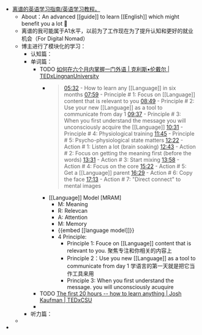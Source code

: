 - [离谱的英语学习指南/英语学习教程。](https://github.com/byoungd/English-level-up-tips/tree/master)
	- About：An advanced [[guide]] to learn [[English]] which might benefit you a lot 🎉
	- 离谱的我可能属于A1水平，以前为了工作现在为了提升认知和更好的就业机会（For Digital Nomad）
	- 博主进行了模块化的学习：
		- 认知篇：
		- 单词篇：
			- TODO [如何在六个月内掌握一门外语 | 克利斯•伦戴尔 | TEDxLingnanUniversity](https://www.youtube.com/watch?v=d0yGdNEWdn0)
				- > [05:32](https://www.youtube.com/watch?v=d0yGdNEWdn0&t=332s) - How to learn any [[Language]] in six months
				  [07:59](https://www.youtube.com/watch?v=d0yGdNEWdn0&t=479s) - Principle # 1: Focus on [[Language]] content that is relevant to you
				  [08:49](https://www.youtube.com/watch?v=d0yGdNEWdn0&t=529s) - Principle # 2: Use your new [[Language]] as a tool to communicate from day 1
				  [09:37](https://www.youtube.com/watch?v=d0yGdNEWdn0&t=577s) - Principle # 3: When you first understand the message you will unconsciously acquire the [[Language]]
				  [10:31](https://www.youtube.com/watch?v=d0yGdNEWdn0&t=631s) - Principle # 4: Physiological training
				  [11:45](https://www.youtube.com/watch?v=d0yGdNEWdn0&t=705s) - Principle # 5: Psycho-physiological state matters
				  [12:22](https://www.youtube.com/watch?v=d0yGdNEWdn0&t=742s) - Action # 1: Listen a lot (brain soaking)
				  [12:43](https://www.youtube.com/watch?v=d0yGdNEWdn0&t=763s) - Action # 2: Focus on getting the meaning first (before the words)
				  [13:31](https://www.youtube.com/watch?v=d0yGdNEWdn0&t=811s) - Action # 3: Start mixing
				  [13:58](https://www.youtube.com/watch?v=d0yGdNEWdn0&t=838s) - Action # 4: Focus on the core
				  [15:22](https://www.youtube.com/watch?v=d0yGdNEWdn0&t=922s) - Action # 5: Get a [[Language]] parent
				  [16:29](https://www.youtube.com/watch?v=d0yGdNEWdn0&t=989s) - Action # 6: Copy the face
				  [17:13](https://www.youtube.com/watch?v=d0yGdNEWdn0&t=1033s) - Action # 7: "Direct connect" to mental images
				- [[Language]] Model [MRAM]
					- M: Meaning
					- R: Relevcan
					- A: Attention
					- M: Memory
					- {{embed [[language model]]}}
					- 4 Principle:
						- Principle 1: Fouce on [[Language]] content that is relevant to you.
						  聚焦专注和你相关的内容上
						- Principle 2：Use you new [[Language]] as a tool to communicate from day 1
						  学语言的第一天就是把它当作工具来用
						- Principle 3: When you first understand the message. you will unconsciously acuquire
			- TODO [The first 20 hours -- how to learn anything | Josh Kaufman | TEDxCSU](https://www.youtube.com/watch?v=5MgBikgcWnY)
			-
		- 听力篇：
	-
-
